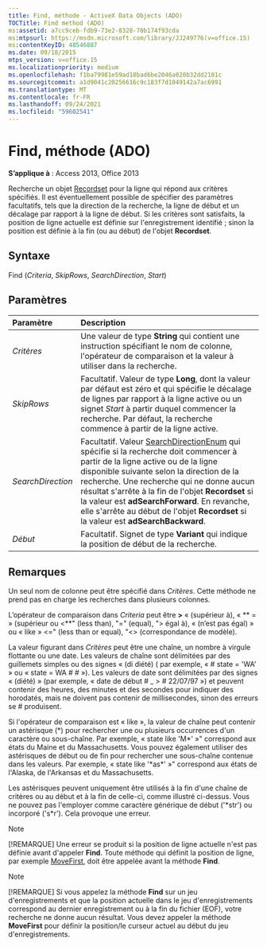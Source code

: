 ```yaml
---
title: Find, méthode - ActiveX Data Objects (ADO)
TOCTitle: Find method (ADO)
ms:assetid: a7cc9ceb-fdb9-73e2-8328-70b174f93cda
ms:mtpsurl: https://msdn.microsoft.com/library/JJ249776(v=office.15)
ms:contentKeyID: 48546887
ms.date: 09/18/2015
mtps_version: v=office.15
ms.localizationpriority: medium
ms.openlocfilehash: f1ba79981e59ad18bad6be2046a020b32dd2101c
ms.sourcegitcommit: a1d9041c20256616c9c183f7d1049142a7ac6991
ms.translationtype: MT
ms.contentlocale: fr-FR
ms.lasthandoff: 09/24/2021
ms.locfileid: "59602541"
---
```

# <a name="find-method-ado"></a>Find, méthode (ADO)

**S’applique à** : Access 2013, Office 2013

Recherche un objet [Recordset](recordset-object-ado.md) pour la ligne qui répond aux critères spécifiés. Il est éventuellement possible de spécifier des paramètres facultatifs, tels que la direction de la recherche, la ligne de début et un décalage par rapport à la ligne de début. Si les critères sont satisfaits, la position de ligne actuelle est définie sur l'enregistrement identifié ; sinon la position est définie à la fin (ou au début) de l'objet **Recordset**.

## <a name="syntax"></a>Syntaxe

Find (*Criteria*, *SkipRows*, *SearchDirection*, *Start*)

## <a name="parameters"></a>Paramètres

|Paramètre|Description|
|:--------|:----------|
|*Critères* |Une valeur de type **String** qui contient une instruction spécifiant le nom de colonne, l'opérateur de comparaison et la valeur à utiliser dans la recherche.|
|*SkipRows* |Facultatif. Valeur de type **Long**, dont la valeur par défaut est zéro et qui spécifie le décalage de lignes par rapport à la ligne active ou un signet *Start* à partir duquel commencer la recherche. Par défaut, la recherche commence à partir de la ligne active.|
|*SearchDirection* |Facultatif. Valeur [SearchDirectionEnum](searchdirectionenum.md) qui spécifie si la recherche doit commencer à partir de la ligne active ou de la ligne disponible suivante selon la direction de la recherche. Une recherche qui ne donne aucun résultat s'arrête à la fin de l'objet **Recordset** si la valeur est **adSearchForward**. En revanche, elle s'arrête au début de l'objet **Recordset** si la valeur est **adSearchBackward**.|
|*Début* |Facultatif. Signet de type **Variant** qui indique la position de début de la recherche.|

## <a name="remarks"></a>Remarques

Un seul nom de colonne peut être spécifié dans *Critères*. Cette méthode ne prend pas en charge les recherches dans plusieurs colonnes.

L’opérateur de comparaison dans *Criteria* peut être **\>** « (supérieur à), « ** = » (supérieur ou \<**" (less than), "=" (equal), "\> égal à), « (n’est pas égal) » ou « like » \<=" (less than or equal), "\<\> (correspondance de modèle).

La valeur figurant dans *Critères* peut être une chaîne, un nombre à virgule flottante ou une date. Les valeurs de chaîne sont délimitées par des guillemets simples ou des signes « (di diété) ( par exemple, « \# state = 'WA' » ou « state = WA \# \# »). Les valeurs de date sont délimitées par des signes « (diété) » (par exemple, « date de début \# \_ \> \# 22/07/97 ») et peuvent contenir des heures, des minutes et des secondes pour indiquer des horodatés, mais ne doivent pas contenir de millisecondes, sinon des erreurs se \# produisent.

Si l'opérateur de comparaison est « like », la valeur de chaîne peut contenir un astérisque (\*) pour rechercher une ou plusieurs occurrences d'un caractère ou sous-chaîne. Par exemple, « state like 'M\*' »" correspond aux états du Maine et du Massachusetts. Vous pouvez également utiliser des astérisques de début ou de fin pour rechercher une sous-chaîne contenue dans les valeurs. Par exemple, « state like '\*as\*' »" correspond aux états de l'Alaska, de l'Arkansas et du Massachusetts.

Les astérisques peuvent uniquement être utilisés à la fin d'une chaîne de critères ou au début et à la fin de celle-ci, comme illustré ci-dessus. Vous ne pouvez pas l'employer comme caractère générique de début ('\*str') ou incorporé ('s\*r'). Cela provoque une erreur.

> [!NOTE]
> [!REMARQUE] Une erreur se produit si la position de ligne actuelle n'est pas définie avant d'appeler **Find**. Toute méthode qui définit la position de ligne, par exemple [MoveFirst](movefirst-movelast-movenext-and-moveprevious-methods-ado.md), doit être appelée avant la méthode **Find**.

> [!NOTE]
> [!REMARQUE] Si vous appelez la méthode **Find** sur un jeu d'enregistrements et que la position actuelle dans le jeu d'enregistrements correspond au dernier enregistrement ou à la fin du fichier (EOF), votre recherche ne donne aucun résultat. Vous devez appeler la méthode **MoveFirst** pour définir la position/le curseur actuel au début du jeu d'enregistrements.


